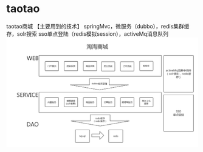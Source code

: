 # taotao
taotao商城
【主要用到的技术】
springMvc，微服务（dubbo），redis集群缓存，solr搜索
sso单点登陆（redis模拟session），activeMq消息队列
![网站架构图](https://github.com/hunson1990/taotao/blob/master/架构图.jpg?raw=true)
